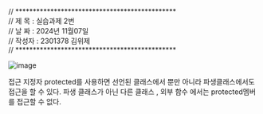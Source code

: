 // **********************************************                                                                               
// 제 목 : 실습과제 2번                                                                                                           
// 날 짜 : 2024년 11월07일                                                                                                       
// 작성자 : 2301378 김위제                                                                                                       
// **********************************************

![image](https://github.com/user-attachments/assets/3079aa98-eadd-45e0-ac3f-836758c4b7c9)



접근 지정자 protected를 사용하면 선언된 클래스에서 뿐만 아니라 파생클래스에서도 접근을 할 수 있다.
파생 클래스가 아닌 다른 클래스 , 외부 함수 에서는 protected멤버를 접근할 수 없다.
